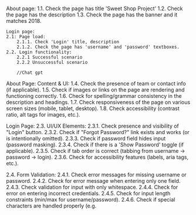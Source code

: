 About page:
    1.1. Check the page has title 'Sweet Shop Project'
    1.2. Check the page has the description
    1.3. Check the page has the banner and it matches 2018.
 
    Login page:
    2.1: Page load:
        2.1.1. Check 'Login' title, description
        2.1.2. Check the page has 'username' and 'password' textboxes.
    2.2. Login functionality:
        2.2.1 Successful scenario
        2.2.2 Unsuccessful scenario

        //Chat gpt 


About Page:
Content & UI: 1.4. Check the presence of team or contact info (if applicable).
1.5. Check if images or links on the page are rendering and functioning correctly.
1.6. Check for spelling/grammar consistency in the description and headings.
1.7. Check responsiveness of the page on various screen sizes (mobile, tablet, desktop).
1.8. Check accessibility (contrast ratio, alt tags for images, etc.).

Login Page:
2.3. UI/UX Elements:
2.3.1. Check presence and visibility of "Login" button.
2.3.2. Check if "Forgot Password?" link exists and works (or is intentionally omitted).
2.3.3. Check if password field hides input (password masking).
2.3.4. Check if there is a 'Show Password' toggle (if applicable).
2.3.5. Check if tab order is correct (tabbing from username → password → login).
2.3.6. Check for accessibility features (labels, aria tags, etc.).

2.4. Form Validation:
2.4.1. Check error messages for missing username or password.
2.4.2. Check for error message when entering only one field.
2.4.3. Check validation for input with only whitespace.
2.4.4. Check for error on entering incorrect credentials.
2.4.5. Check for input length constraints (min/max for username/password).
2.4.6. Check if special characters are handled properly (e.g. <script> should not execute).
2.4.7. Check if SQL injection attempts are blocked (e.g., ' OR '1'='1).

2.5. Successful Login:
2.5.1. Check user is redirected to the correct page after successful login.
2.5.2. Check a session token/cookie is created (if using auth).
2.5.3. Check proper UI feedback (e.g., success message, user name shown).
2.5.4. Check "Back" button doesn’t allow going back to login after login.

2.6. Security Checks:
2.6.1. Check if login page uses HTTPS (secure connection).
2.6.2. Check rate limiting or CAPTCHA for brute-force prevention (if implemented).
2.6.3. Check if error messages are generic (not revealing if username or password is wrong).
2.6.4. Check session timeout behavior (auto logout after inactivity).
2.6.5. Check CSRF protection (if applicable).
2.6.6. Check that credentials are not stored in localStorage or exposed in JS.

